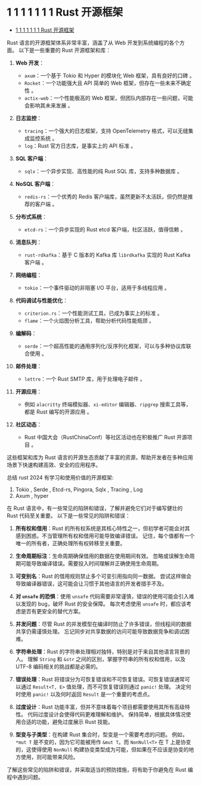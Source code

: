 # 1 1 1 1 1 1 1 Rust 开源框架

<!-- TOC START -->
- [1 1 1 1 1 1 1 Rust 开源框架](#1-1-1-1-1-1-1-rust-开源框架)
<!-- TOC END -->

Rust 语言的开源框架体系非常丰富，涵盖了从 Web 开发到系统编程的各个方面。
以下是一些重要的 Rust 开源框架和库：

1. **Web 开发**：
   - `axum`：一个基于 Tokio 和 Hyper 的模块化 Web 框架，具有良好的口碑 。
   - `Rocket`：一个功能强大且 API 简单的 Web 框架，但存在一些未来不确定性 。
   - `actix-web`：一个性能极高的 Web 框架，但团队内部存在一些问题，可能会影响其未来发展 。

2. **日志监控**：
   - `tracing`：一个强大的日志框架，支持 OpenTelemetry 格式，可以无缝集成监控系统 。
   - `log`：Rust 官方日志库，是事实上的 API 标准 。

3. **SQL 客户端**：
   - `sqlx`：一个异步实现、高性能的纯 Rust SQL 库，支持多种数据库 。

4. **NoSQL 客户端**：
   - `redis-rs`：一个优秀的 Redis 客户端库，虽然更新不太活跃，但仍然是推荐的客户端 。

5. **分布式系统**：
   - `etcd-rs`：一个异步实现的 Rust etcd 客户端，社区活跃，值得信赖 。

6. **消息队列**：
   - `rust-rdkafka`：基于 C 版本的 Kafka 库 `librdkafka` 实现的 Rust Kafka 客户端 。

7. **网络编程**：
   - `tokio`：一个事件驱动的非阻塞 I/O 平台，适用于多线程应用 。

8. **代码调试与性能优化**：
   - `criterion.rs`：一个性能测试工具，已成为事实上的标准 。
   - `flame`：一个火焰图分析工具，帮助分析代码性能瓶颈 。

9. **编解码**：
   - `serde`：一个超高性能的通用序列化/反序列化框架，可以与多种协议库联合使用 。

10. **邮件处理**：
    - `lettre`：一个 Rust SMTP 库，用于处理电子邮件 。

11. **开源应用**：
    - 例如 `alacritty` 终端模拟器、`xi-editor` 编辑器、`ripgrep` 搜索工具等，都是 Rust 编写的开源应用 。

12. **社区动态**：
    - Rust 中国大会（RustChinaConf）等社区活动也在积极推广 Rust 开源项目 。

这些框架和库为 Rust 语言的开源生态贡献了丰富的资源，帮助开发者在多种应用场景下快速构建高效、安全的应用程序。

总结 rust 2024 有学习和使用价值的开源框架:

1. Tokio , Serde , Etcd-rs, Pingora, Sqlx , Tracing , Log
2. Axum  , hyper

在 Rust 语言中，有一些常见的陷阱和错误，了解并避免它们对于编写健壮的 Rust 代码至关重要。
以下是一些常见的陷阱和错误：

1. **所有权和借用**：Rust 的所有权系统是其核心特性之一，但初学者可能会对其感到困惑。不当管理所有权和借用可能导致编译错误。
记住，每个值都有一个唯一的所有者，正确处理所有权转移至关重要。

2. **生命周期标注**：生命周期确保借用的数据在使用期间有效。
忽略或误解生命周期可能导致编译错误。需要投入时间理解并正确使用生命周期。

3. **可变别名**：Rust 的借用规则禁止多个可变引用指向同一数据。
尝试这样做会导致编译器错误，这可能会让习惯于其他语言的开发者措手不及。

4. **对 `unsafe` 的恐惧**：使用 `unsafe` 代码需要非常谨慎，错误的使用可能会引入难以发现的 bug，破坏 Rust 的安全保障。
每次考虑使用 `unsafe` 时，都应该考虑是否有更安全的替代方案。

5. **并发问题**：尽管 Rust 的并发模型在编译时防止了许多错误，但线程间的数据共享仍需谨慎处理。
忘记同步对共享数据的访问可能导致数据竞争和调试困难。

6. **字符串处理**：Rust 的字符串处理相对独特，特别是对于来自其他语言背景的人。
理解 `String` 和 `&str` 之间的区别，掌握字符串的所有权和借用，以及 UTF-8 编码相关的挑战都是必需的。

7. **错误处理**：Rust 将错误分为可恢复错误和不可恢复错误。可恢复错误通常可以通过 `Result<T, E>` 值处理，而不可恢复错误则通过 `panic!` 处理。
   决定何时使用 `panic!` 以及何时返回 `Result` 是一个重要的考虑点。

8. **过度设计**：Rust 功能丰富，但并不意味着每个项目都需要使用其所有高级特性。
代码过度设计会使得代码更难理解和维护。
保持简单，根据具体情况使用合适的功能，避免过度展示 Rust 技能。

9. **型变与子类型**：在构建 Rust 集合时，型变是一个需要考虑的问题。
例如，`*mut T` 是不变的，因为它可能被用作 `&mut T`。而 `NonNull<T>` 在 T 上是协变的，这使得使用 `NonNull` 构建协变类型成为可能，但如果在不应该是协变的地方使用，则可能带来风险。

了解这些常见的陷阱和错误，并采取适当的预防措施，将有助于你避免在 Rust 编程中遇到问题。

